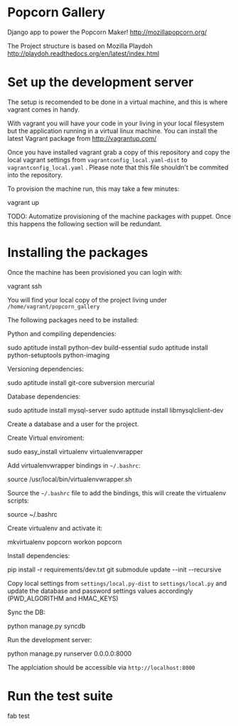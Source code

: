 Popcorn Gallery
===============

Django app to power the Popcorn Maker! http://mozillapopcorn.org/

The Project structure is based on Mozilla Playdoh http://playdoh.readthedocs.org/en/latest/index.html


Set up the development server
=============================

The setup is recomended to be done in a virtual machine, and this is where vagrant comes in handy.

With vagrant you will have your code in your living in your local filesystem but the application running in a virtual linux machine. You can install the latest Vagrant package from http://vagrantup.com/

Once you have installed vagrant grab a copy of this repository and copy the local vagrant settings from ``vagrantconfig_local.yaml-dist`` to ``vagrantconfig_local.yaml`` . Please note that this file shouldn't be commited into the repository.

To provision the machine run, this may take a few minutes:

  vagrant up


TODO: Automatize provisioning of the machine packages with puppet. Once this happens the following section will be redundant.


Installing the packages
=======================

Once the machine has been provisioned you can login with:

  vagrant ssh

You will find your local copy of the project living under ``/home/vagrant/popcorn_gallery``

The following packages need to be installed:

Python and compiling dependencies:

  sudo aptitude install python-dev build-essential
  sudo aptitude install python-setuptools python-imaging


Versioning dependencies:

  sudo aptitude install git-core subversion mercurial


Database dependencies:

  sudo aptitude install mysql-server
  sudo aptitude install libmysqlclient-dev

Create a database and a user for the project.


Create Virtual enviroment:

  sudo easy_install virtualenv virtualenvwrapper


Add virtualenvwrapper bindings in ``~/.bashrc``:

  source /usr/local/bin/virtualenvwrapper.sh


Source the ``~/.bashrc`` file to add the bindings, this will create the virtualenv scripts:

  source ~/.bashrc


Create virtualenv and activate it:

  mkvirtualenv popcorn
  workon popcorn


Install dependencies:

  pip install -r requirements/dev.txt
  git submodule update --init --recursive


Copy local settings from ``settings/local.py-dist`` to ``settings/local.py`` and update the database and password settings values accordingly (PWD_ALGORITHM and HMAC_KEYS)

Sync the DB:

  python manage.py syncdb


Run the development server:

  python manage.py runserver 0.0.0.0:8000

The applciation should be accessible via ``http://localhost:8000``


Run the test suite
=================

fab test